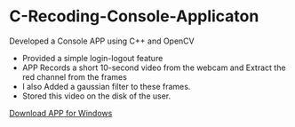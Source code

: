 # C-Recoding-Console-Applicaton
Developed a Console APP using C++ and OpenCV
* Provided a simple login-logout feature 
* APP Records a short 10-second video from the webcam and Extract the red channel from the frames 
* I also Added a gaussian filter to these frames.
* Stored this video on the disk of the user.

<a id="raw-url" href="https://raw.githubusercontent.com/montooboss1999/CPP-Recording-Console_Application/master/CPP_APP.exe">Download APP for Windows</a>
